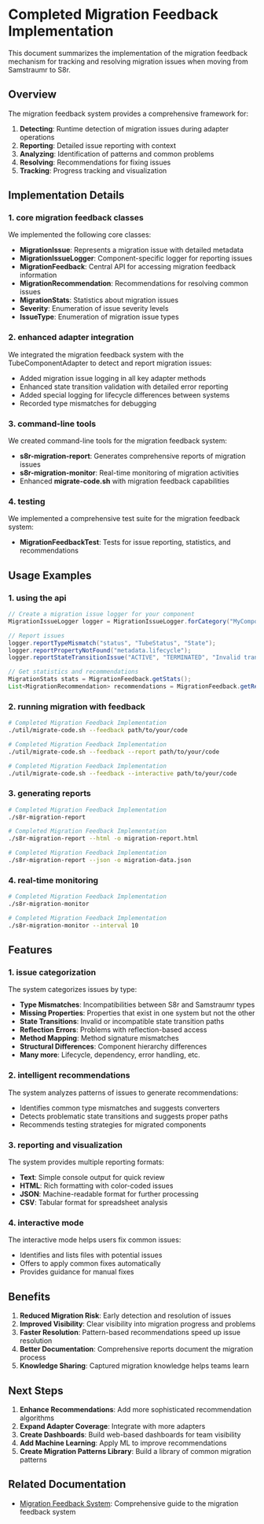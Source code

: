 <!--
Copyright (c) 2025 Eric C. Mumford (@heymumford)

This software was developed with analytical assistance from AI tools 
including Claude 3.7 Sonnet, Claude Code, and Google Gemini Deep Research,
which were used as paid services. All intellectual property rights 
remain exclusively with the copyright holder listed above.

Licensed under the Mozilla Public License 2.0
-->

# Completed Migration Feedback Implementation

This document summarizes the implementation of the migration feedback mechanism for tracking and resolving migration issues when moving from Samstraumr to S8r.

## Overview

The migration feedback system provides a comprehensive framework for:

1. **Detecting**: Runtime detection of migration issues during adapter operations
2. **Reporting**: Detailed issue reporting with context
3. **Analyzing**: Identification of patterns and common problems
4. **Resolving**: Recommendations for fixing issues
5. **Tracking**: Progress tracking and visualization

## Implementation Details

### 1. core migration feedback classes

We implemented the following core classes:

- **MigrationIssue**: Represents a migration issue with detailed metadata
- **MigrationIssueLogger**: Component-specific logger for reporting issues
- **MigrationFeedback**: Central API for accessing migration feedback information
- **MigrationRecommendation**: Recommendations for resolving common issues
- **MigrationStats**: Statistics about migration issues
- **Severity**: Enumeration of issue severity levels
- **IssueType**: Enumeration of migration issue types

### 2. enhanced adapter integration

We integrated the migration feedback system with the TubeComponentAdapter to detect and report migration issues:

- Added migration issue logging in all key adapter methods
- Enhanced state transition validation with detailed error reporting
- Added special logging for lifecycle differences between systems
- Recorded type mismatches for debugging

### 3. command-line tools

We created command-line tools for the migration feedback system:

- **s8r-migration-report**: Generates comprehensive reports of migration issues
- **s8r-migration-monitor**: Real-time monitoring of migration activities
- Enhanced **migrate-code.sh** with migration feedback capabilities

### 4. testing

We implemented a comprehensive test suite for the migration feedback system:

- **MigrationFeedbackTest**: Tests for issue reporting, statistics, and recommendations

## Usage Examples

### 1. using the api

```java
// Create a migration issue logger for your component
MigrationIssueLogger logger = MigrationIssueLogger.forCategory("MyComponent");

// Report issues
logger.reportTypeMismatch("status", "TubeStatus", "State");
logger.reportPropertyNotFound("metadata.lifecycle");
logger.reportStateTransitionIssue("ACTIVE", "TERMINATED", "Invalid transition");

// Get statistics and recommendations
MigrationStats stats = MigrationFeedback.getStats();
List<MigrationRecommendation> recommendations = MigrationFeedback.getRecommendations();
```

### 2. running migration with feedback

```bash
# Completed Migration Feedback Implementation
./util/migrate-code.sh --feedback path/to/your/code

# Completed Migration Feedback Implementation
./util/migrate-code.sh --feedback --report path/to/your/code

# Completed Migration Feedback Implementation
./util/migrate-code.sh --feedback --interactive path/to/your/code
```

### 3. generating reports

```bash
# Completed Migration Feedback Implementation
./s8r-migration-report

# Completed Migration Feedback Implementation
./s8r-migration-report --html -o migration-report.html

# Completed Migration Feedback Implementation
./s8r-migration-report --json -o migration-data.json
```

### 4. real-time monitoring

```bash
# Completed Migration Feedback Implementation
./s8r-migration-monitor

# Completed Migration Feedback Implementation
./s8r-migration-monitor --interval 10
```

## Features

### 1. issue categorization

The system categorizes issues by type:

- **Type Mismatches**: Incompatibilities between S8r and Samstraumr types
- **Missing Properties**: Properties that exist in one system but not the other
- **State Transitions**: Invalid or incompatible state transition paths
- **Reflection Errors**: Problems with reflection-based access
- **Method Mapping**: Method signature mismatches
- **Structural Differences**: Component hierarchy differences
- **Many more**: Lifecycle, dependency, error handling, etc.

### 2. intelligent recommendations

The system analyzes patterns of issues to generate recommendations:

- Identifies common type mismatches and suggests converters
- Detects problematic state transitions and suggests proper paths
- Recommends testing strategies for migrated components

### 3. reporting and visualization

The system provides multiple reporting formats:

- **Text**: Simple console output for quick review
- **HTML**: Rich formatting with color-coded issues
- **JSON**: Machine-readable format for further processing
- **CSV**: Tabular format for spreadsheet analysis

### 4. interactive mode

The interactive mode helps users fix common issues:

- Identifies and lists files with potential issues
- Offers to apply common fixes automatically
- Provides guidance for manual fixes

## Benefits

1. **Reduced Migration Risk**: Early detection and resolution of issues
2. **Improved Visibility**: Clear visibility into migration progress and problems
3. **Faster Resolution**: Pattern-based recommendations speed up issue resolution
4. **Better Documentation**: Comprehensive reports document the migration process
5. **Knowledge Sharing**: Captured migration knowledge helps teams learn

## Next Steps

1. **Enhance Recommendations**: Add more sophisticated recommendation algorithms
2. **Expand Adapter Coverage**: Integrate with more adapters
3. **Create Dashboards**: Build web-based dashboards for team visibility
4. **Add Machine Learning**: Apply ML to improve recommendations
5. **Create Migration Patterns Library**: Build a library of common migration patterns

## Related Documentation

- [Migration Feedback System](../guides/migration/migration-feedback-system.md): Comprehensive guide to the migration feedback system
